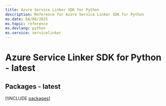 ```yaml
---
title: Azure Service Linker SDK for Python
description: Reference for Azure Service Linker SDK for Python
ms.date: 04/08/2025
ms.topic: reference
ms.devlang: python
ms.service: servicelinker
---
```

# Azure Service Linker SDK for Python - latest
## Packages - latest
[!INCLUDE [packages](service-linker-index.md)]